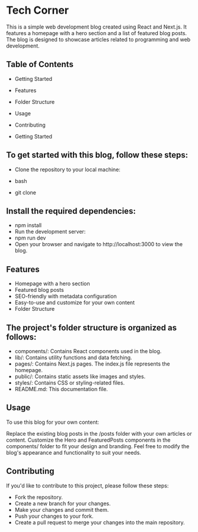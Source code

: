 # Tech Corner
This is a simple web development blog created using React and Next.js. It features a homepage with a hero section and a list of featured blog posts. The blog is designed to showcase articles related to programming and web development.

## Table of Contents
- Getting Started

- Features

- Folder Structure

- Usage

- Contributing

- Getting Started

## To get started with this blog, follow these steps:

- Clone the repository to your local machine:

- bash

- git clone <repository-url>
## Install the required dependencies:


- npm install
- Run the development server:
- npm run dev
- Open your browser and navigate to http://localhost:3000 to view the blog.

## Features
- Homepage with a hero section
- Featured blog posts
- SEO-friendly with metadata configuration
- Easy-to-use and customize for your own content
- Folder Structure

## The project's folder structure is organized as follows:

- components/: Contains React components used in the blog.
- lib/: Contains utility functions and data fetching.
- pages/: Contains Next.js pages. The index.js file represents the homepage.
- public/: Contains static assets like images and styles.
- styles/: Contains CSS or styling-related files.
- README.md: This documentation file.
## Usage
To use this blog for your own content:

Replace the existing blog posts in the /posts folder with your own articles or content.
Customize the Hero and FeaturedPosts components in the components/ folder to fit your design and branding.
Feel free to modify the blog's appearance and functionality to suit your needs.

## Contributing
If you'd like to contribute to this project, please follow these steps:

- Fork the repository.
- Create a new branch for your changes.
- Make your changes and commit them.
- Push your changes to your fork.
- Create a pull request to merge your changes into the main repository.
